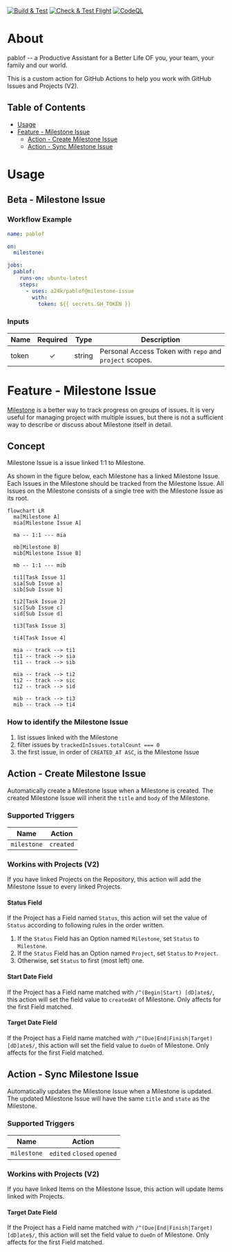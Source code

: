 [![Build & Test](https://github.com/a24k/pablof/actions/workflows/ci.yml/badge.svg)](https://github.com/a24k/pablof/actions/workflows/ci.yml)
[![Check & Test Flight](https://github.com/a24k/pablof/actions/workflows/dist.yml/badge.svg)](https://github.com/a24k/pablof/actions/workflows/dist.yml)
[![CodeQL](https://github.com/a24k/pablof/actions/workflows/codeql.yml/badge.svg)](https://github.com/a24k/pablof/actions/workflows/codeql.yml)

# About

pablof -- a Productive Assistant for a Better Life OF you, your team, your family and our world.

This is a custom action for GitHub Actions to help you work with GitHub Issues and Projects (V2).

## Table of Contents

- [Usage](#usage)
- [Feature - Milestone Issue](#feature---milestone-issue)
    - [Action - Create Milestone Issue](#action---create-milestone-issue)
    - [Action - Sync Milestone Issue](#action---sync-milestone-issue)

# Usage

## Beta - Milestone Issue

### Workflow Example

```yaml
name: pablof

on:
  milestone:

jobs:
  pablof:
    runs-on: ubuntu-latest
    steps:
      - uses: a24k/pablof@milestone-issue
        with:
          token: ${{ secrets.GH_TOKEN }}
```

### Inputs

| Name    | Required | Type   | Description                                             |
| ---     | :---:    | ---    | ---                                                     |
| token   | ✓        | string | Personal Access Token with `repo` and `project` scopes. |

# Feature - Milestone Issue

[Milestone](https://docs.github.com/en/issues/using-labels-and-milestones-to-track-work/about-milestones)
is a better way to track progress on groups of issues.
It is very useful for managing project with multiple issues,
but there is not a sufficient way to describe or discuss about Milestone itself in detail.

## Concept

Milestone Issue is a issue linked 1:1 to Milestone.

As shown in the figure below, each Milestone has a linked Milestone Issue.
Each Issues in the Milestone should be tracked from the Milestone Issue.
All Issues on the Milestone consists of a single tree with the Milestone Issue as its root.

```mermaid
flowchart LR
  ma[Milestone A]
  mia[Milestone Issue A]

  ma -- 1:1 --- mia

  mb[Milestone B]
  mib[Milestone Issue B]

  mb -- 1:1 --- mib

  ti1[Task Issue 1]
  sia[Sub Issue a]
  sib[Sub Issue b]

  ti2[Task Issue 2]
  sic[Sub Issue c]
  sid[Sub Issue d]

  ti3[Task Issue 3]

  ti4[Task Issue 4]

  mia -- track --> ti1
  ti1 -- track --> sia
  ti1 -- track --> sib

  mia -- track --> ti2
  ti2 -- track --> sic
  ti2 -- track --> sid

  mib -- track --> ti3
  mib -- track --> ti4
```

### How to identify the Milestone Issue

1. list issues linked with the Milestone
1. filter issues by `trackedInIssues.totalCount === 0`
1. the first issue, in order of `CREATED_AT ASC`, is the Milestone Issue

## Action - Create Milestone Issue

Automatically create a Milestone Issue when a Milestone is created.
The created Milestone Issue will inherit the `title` and `body` of the Milestone.

### Supported Triggers

| Name        | Action    |
| ---         | ---       |
| `milestone` | `created` |

### Workins with Projects (V2)

If you have linked Projects on the Repository,
this action will add the Milestone Issue to every linked Projects.

#### Status Field

If the Project has a Field named `Status`,
this action will set the value of `Status` according to following rules in the order written.

1. If the `Status` Field has an Option named `Milestone`, set `Status` to `Milestone`.
1. If the `Status` Field has an Option named `Project`, set `Status` to `Project`.
1. Otherwise, set `Status` to first (most left) one.

#### Start Date Field

If the Project has a Field name matched with `/^(Begin|Start) [dD]ate$/`,
this action will set the field value to `createdAt` of Milestone.
Only affects for the first Field matched.

#### Target Date Field

If the Project has a Field name matched with `/^(Due|End|Finish|Target) [dD]ate$/`,
this action will set the field value to `dueOn` of Milestone.
Only affects for the first Field matched.

## Action - Sync Milestone Issue

Automatically updates the Milestone Issue when a Milestone is updated.
The updated Milestone Issue will have the same `title` and `state` as the Milestone.

### Supported Triggers

| Name        | Action    |
| ---         | ---       |
| `milestone` | `edited` `closed` `opened` |

### Workins with Projects (V2)

If you have linked Items on the Milestone Issue,
this action will update Items linked with Projects.

#### Target Date Field

If the Project has a Field name matched with `/^(Due|End|Finish|Target) [dD]ate$/`,
this action will set the field value to `dueOn` of Milestone.
Only affects for the first Field matched.
